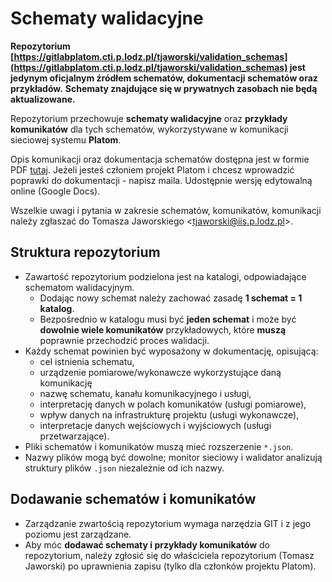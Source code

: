 # Schematy walidacyjne

**Repozytorium [https://gitlabplatom.cti.p.lodz.pl/tjaworski/validation_schemas](https://gitlabplatom.cti.p.lodz.pl/tjaworski/validation_schemas) jest jedynym oficjalnym źródłem schematów, dokumentacji schematów oraz przykładów.**
**Schematy znajdujące się w prywatnych zasobach nie będą aktualizowane.**

Repozytorium przechowuje **schematy walidacyjne** oraz **przykłady komunikatów** dla tych schematów, wykorzystywane w komunikacji sieciowej systemu **Platom**.

Opis komunikacji oraz dokumentacja schematów dostępna jest w formie PDF [tutaj](https://gitlabplatom.cti.p.lodz.pl/tjaworski/validation_schemas/tree/master/dokumentacja). Jeżeli jesteś członiem projekt Platom i chcesz wprowadzić poprawki do dokumentacji - napisz maila.
Udostępnie wersję edytowalną online (Google Docs).

Wszelkie uwagi i pytania w zakresie schematów, komunikatów, komunikacji należy zgłaszać do Tomasza Jaworskiego <[tjaworski@iis.p.lodz.pl](mailto:tjaworski@iis.p.lodz.pl)>.

## Struktura repozytorium

 * Zawartość repozytorium podzielona jest na katalogi, odpowiadające schematom walidacyjnym.
    *  Dodając nowy schemat należy zachować zasadę **1 schemat = 1 katalog**. 
    *  Bezpośrednio w katalogu musi być **jeden schemat** i może być **dowolnie wiele komunikatów** przykładowych, które **muszą** poprawnie przechodzić proces walidacji.
*  Każdy schemat powinien być wyposażony w dokumentację, opisującą:
    * cel istnienia schematu,
    * urządzenie pomiarowe/wykonawcze wykorzystujące daną komunikację
    * nazwę schematu, kanału komunikacyjnego i usługi,
    * interpretację danych w polach komunikatów (usługi pomiarowe),
    * wpływ danych na infrastrukturę projektu (usługi wykonawcze),
    * interpretacje danych wejściowych i wyjściowych (usługi przetwarzające).
 * Pliki schematów i komunikatów muszą mieć rozszerzenie `*.json`.
 * Nazwy plików mogą być dowolne; monitor sieciowy i walidator analizują struktury plików `.json` niezależnie od ich nazwy.

## Dodawanie schematów i komunikatów
 * Zarządzanie zwartością repozytorium wymaga narzędzia GIT i z jego poziomu jest zarządzane.
 * Aby móc **dodawać schematy i przykłady komunikatów** do repozytorium, należy zgłosić się do właściciela repozytorium (Tomasz Jaworski) po uprawnienia zapisu (tylko dla członków projektu Platom).
 